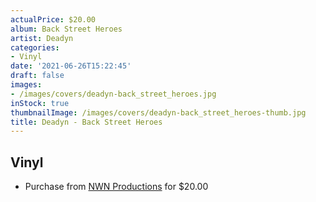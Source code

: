 ```yaml
---
actualPrice: $20.00
album: Back Street Heroes
artist: Deadyn
categories:
- Vinyl
date: '2021-06-26T15:22:45'
draft: false
images:
- /images/covers/deadyn-back_street_heroes.jpg
inStock: true
thumbnailImage: /images/covers/deadyn-back_street_heroes-thumb.jpg
title: Deadyn - Back Street Heroes
---
```


## Vinyl
* Purchase from [NWN Productions](http://shop.nwnprod.com/index.php?route=product/product&path=75&product_id=10332&sort=pd.name&order=ASC) for $20.00
